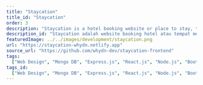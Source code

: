 ```yaml
---
title: "Staycation"
title_id: "Staycation"
order: 3
description: "Staycation is a hotel booking website or place to stay, this website is a method of learning MERN stack from the buildwithangga.com class."
description_id: "Staycation adalah website booking hotel atau tempat menginap, website ini menggunakan MERN teknologi dari kelas buildwithangga.com."
featuredImage: ../../images/development/staycation.png
url: "https://staycation-whydn.netlify.app"
source_url: "https://github.com/whydn-dev/staycation-frontend"
tags:
  ["Web Design", "Mongo DB", "Express.js", "React.js", "Node.js", "Bootstrap"]
tags_id:
  ["Web Design", "Mongo DB", "Express.js", "React.js", "Node.js", "Bootstrap"]
---
```

